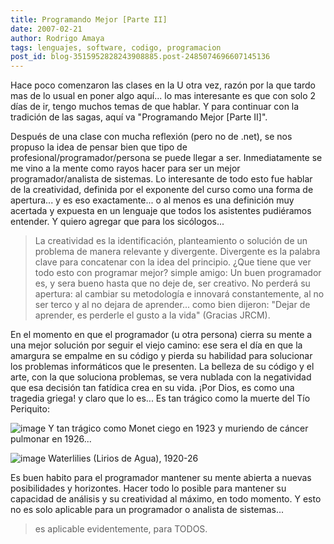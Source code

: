 ```yaml
---
title: Programando Mejor [Parte II]
date: 2007-02-21
author: Rodrigo Amaya
tags: lenguajes, software, codigo, programacion
post_id: blog-3515952828243908885.post-2485074696607145136
---
```


Hace poco comenzaron las clases en la U otra vez, razón por la que tardo mas de lo usual en poner algo aquí... lo mas interesante es que con solo 2 días de ir, tengo muchos temas de que hablar. Y para continuar con la tradición de las sagas, aquí va "Programando Mejor [Parte II]".

Después de una clase con mucha reflexión (pero no de .net), se nos propuso la idea de pensar bien que tipo de profesional/programador/persona se puede llegar a ser. Inmediatamente se me vino a la mente como rayos hacer para ser un mejor programador/analista de sistemas. Lo interesante de todo esto fue hablar de la creatividad, definida por el exponente del curso como una forma de apertura... y es eso exactamente... o al menos es una definición muy acertada y expuesta en un lenguaje que todos los asistentes pudiéramos entender. Y quiero agregar que para los sicólogos...

> La creatividad es la
> identificación, planteamiento o solución de un problema de manera relevante y
> divergente.
Divergente es la palabra clave para concatenar con la idea del principio. ¿Que tiene que ver todo esto con programar mejor? simple amigo: Un buen programador es, y sera bueno hasta que no deje de, ser creativo. No perderá su apertura: al cambiar su metodología e innovará constantemente, al no ser terco y al no dejara de aprender... como bien dijeron: "Dejar de aprender, es perderle el gusto a la vida" (Gracias JRCM).

En el momento en que el programador (u otra persona) cierra su mente a una mejor solución por seguir el viejo camino: ese sera el día en que la amargura se empalme en su código y pierda su habilidad para solucionar los problemas informáticos que le presenten. La belleza de su código y el arte, con la que soluciona problemas, se vera nublada con la negatividad que esa decisión tan fatídica crea en su vida. ¡Por Dios, es como una tragedia griega! y claro que lo es... Es tan trágico como la muerte del Tío Periquito:

![image](https://bp2.blogger.com/_ayvorITawE4/Rd-cLaSA-HI/AAAAAAAAAJA/amy7CMINjC8/s400/TIO.JPG)    Y tan trágico como
Monet ciego en 1923 y muriendo de cáncer pulmonar en 1926...

![image](https://bp3.blogger.com/_ayvorITawE4/Rd2TKKSA-FI/AAAAAAAAAIo/hyS-MsL0jhc/s400/800px-Claude_Monet_038.jpg)    Waterlilies (Lirios de
Agua), 1920-26

Es buen habito para el programador mantener su mente abierta a nuevas posibilidades y horizontes. Hacer todo lo posible para mantener su capacidad de análisis y su creatividad al máximo, en todo momento. Y esto no es solo aplicable para un programador o analista de sistemas...
> es aplicable evidentemente,
> para TODOS.